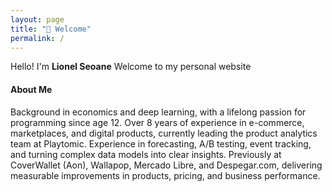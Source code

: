 ```yaml
---
layout: page
title: "👋 Welcome"
permalink: /
---
```


Hello! I'm **Lionel Seoane**
Welcome to my personal website

#### About Me

Background in economics and deep learning, with a lifelong passion for programming since age 12. Over 8 years of experience in e-commerce, marketplaces, and digital products, currently leading the product analytics team at Playtomic. Experience in forecasting, A/B testing, event tracking, and turning complex data models into clear insights. Previously at CoverWallet (Aon), Wallapop, Mercado Libre, and Despegar.com, delivering measurable improvements in products, pricing, and business performance.